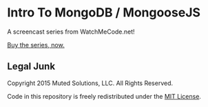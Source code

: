 # Intro To MongoDB / MongooseJS

A screencast series from WatchMeCode.net!

[Buy the series, now.](http://watchmecode.net/series/mongoosejs)

## Legal Junk

Copyright 2015 Muted Solutions, LLC. All Rights Reserved.

Code in this repository is freely redistributed under the [MIT License](http://mutedsolutions.mit-license.org).

